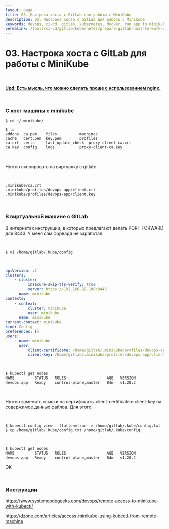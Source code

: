 ```yaml
---
layout: page
title: 03. Настрока хоста с GitLab для работы с MiniKube
description: 03. Настрока хоста с GitLab для работы с MiniKube
keywords: devops, ci-cd, gitlab, kubernetes, docker, run app in minikube with helm
permalink: /tools/ci-cd/gitlab/kubernetes/prepare-gitlab-host-to-work-with-minikube/
---
```


# 03. Настрока хоста с GitLab для работы с MiniKube

<br/>

**[Upd: Есть мысль, что можно сделать проще с использованием nginx.](/containers/kubernetes/minikube/setup/remote-connection/)**

<br/>

<!--

$ minikube --profile devops-app start --apiserver-ips=192.168.0.5

-->

### С хост машины c minikube

```
$ cd ~/.minikube/

$ ls
addons	ca.pem	  files		     machines
cache	cert.pem  key.pem	     profiles
ca.crt	certs	  last_update_check  proxy-client-ca.crt
ca.key	config	  logs		     proxy-client-ca.key
```

<br/>

Нужно скопировать на виртуалку с gitlab:

<br/>

```
.minikube/ca.crt
.minikube/profiles/devops-app/client.crt
.minikube/profiles/devops-app/client.key
```

<br/>

### В виртуальной машине с GitLab

В интернетах инструкции, в которых предлагают делать PORT FORWARD для 8443. У меня сам форвард не заработал.

<br/>

```
$ vi /home/gitlab/.kube/config
```

<br/>

```yaml
apiVersion: v1
clusters:
    - cluster:
          insecure-skip-tls-verify: true
          server: https://192.168.99.100:8443
      name: minikube
contexts:
    - context:
          cluster: minikube
          user: minikube
      name: minikube
current-context: minikube
kind: Config
preferences: {}
users:
    - name: minikube
      user:
          client-certificate: /home/gitlab/.minikube/profiles/devops-app/client.crt
          client-key: /home/gitlab/.minikube/profiles/devops-app/client.key
```

<br/>

```
$ kubectl get nodes
NAME         STATUS   ROLES                  AGE   VERSION
devops-app   Ready    control-plane,master   84m   v1.20.2
```

<br/>

Нужно заменить ссылки на сертификаты client-certificate и client-key на содержимое данных файлов. Для этого.

<br/>

```
$ kubectl config view --flatten=true  > /home/gitlab/.kube/config.txt
$ cp /home/gitlab/.kube/config.txt /home/gitlab/.kube/config
```

<br/>

```
$ kubectl get nodes
NAME         STATUS   ROLES                  AGE   VERSION
devops-app   Ready    control-plane,master   84m   v1.20.2
```

OK

<br/>

### Инструкции

https://www.systemcodegeeks.com/devops/remote-access-to-minikube-with-kubectl/

https://dzone.com/articles/access-minikube-using-kubectl-from-remote-machine
